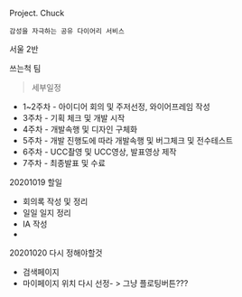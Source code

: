 Project. Chuck

`감성을 자극하는 공유 다이어리 서비스`

서울 2반

쓰는척 팀

>세부일정
- 1~2주차 - 아이디어 회의 및 주저선정, 와이어프레임 작성
- 3주차 - 기획 체크 및 개발 시작
- 4주차 - 개발속행 및 디자인 구체화
- 5주차 - 개발 진행도에 따라 개발속행 및 버그체크 및 전수테스트
- 6주차 - UCC촬영 및 UCC영상, 발표영상 제작
- 7주차 - 최종발표 및 수료


20201019 할일
- 회의록 작성 및 정리
- 일일 일지 정리
- IA 작성
- 
20201020 다시 정해야할것
- 검색페이지
- 마이페이지 위치 다시 선정- > 그냥 플로팅버튼???
